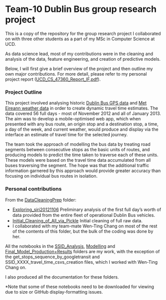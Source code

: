 # Team-10 Dublin Bus group research project

This is a copy of the repository for the group research project I collaborated on with three other students as a part of my MSc in Computer Science at UCD.

As data science lead, most of my contributions were in the cleaning and analysis of the data, feature engineering, and creation of predictive models.

Below, I will first give a brief overview of the project and then outline my own major contributions.  For more detail, please refer to my personal project report ([UCD_CS_47360_Report_IF.pdf](../master/DublinBus_Project_Report.pdf)).

### Project Outline

This project involved analysing historic [Dublin Bus GPS data](https://data.smartdublin.ie/dataset/dublin-bus-gps-sample-data-from-dublin-city-council-insight-project "Updated link to Dublin Bus data") and [Met Eireann weather data](http://archive.met.ie/climate-request/ "Updated link to Met Eireann data") in order to create dynamic travel time estimates.  The data covered 56 full days - most of November 2012 and all of January 2013.  The aim was to develop a mobile-optimised web app, which when presented with any bus route, an origin stop and a destination stop, a time, a day of the week, and current weather, would produce and display via the interface an estimate of travel time for the selected journey.

The team took the approach of modelling the bus data by treating road segments between consecutive stops as the basic units of routes, and producing models to predict the time taken to traverse each of these units.  These models were based on the travel time data accumulated from all buses traversing the segment.  The hope was that the additional traffic information garnered by this approach would provide greater accuracy than focusing on individual bus routes in isolation.

### Personal contributions

From the [DataCleaningPrep](../master/project/DataCleaningPrep) folder:
  * [Exploring_siri20121106](../master/project/DataCleaningPrep/0_Exploring_siri20121106.ipynb) Preliminary analysis of the first full day’s worth of data provided from the entire ﬂeet of operational Dublin Bus vehicles.
  * [Initial_Cleaning_of_All_via_Pickle](../master/project/DataCleaningPrep/1_Initial_Cleaning_of_All_via_Pickle-v3.ipynb) Initial cleaning of full raw data.
  * I collaborated with my team-mate Wen-Ting Chang on most of the rest of the contents of this folder, but the bulk of the coding was done by her.
  
All the notebooks in the [SSID_Analysis](../master/project/SSID_Analysis), [Modelling](../master/project/Modelling) and [Final_Model_Production+Results](../master/project/Final_Model_Production+Results) folders are my work, with the exception of the get_stops_sequence_by_googletransit and SSID_XXXX_travel_time_csvs_creation files, which I worked with Wen-Ting Chang on.

I also produced all the documentation for these folders.

*Note that some of these notebooks need to be downloaded for viewing due to size or GitHub display-formatting issues.
